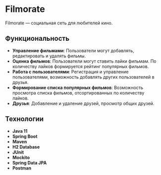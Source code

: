 # Filmorate

Filmorate — социальная сеть для любителей кино.

## Функциональность

- **Управление фильмами**: Пользователи могут добавлять, редактировать и удалять фильмы.
- **Оценка фильмов**: Пользователи могут ставить лайки фильмам. По количеству лайков формируется рейтинг популярных фильмов.
- **Работа с пользователями**: Регистрация и управление пользователями, возможность добавлять других пользователей в друзья.
- **Формирование списка популярных фильмов**: Возможность просмотра списка фильмов, отсортированных по количеству лайков.
- **Друзья**: Добавление и удаление друзей, просмотр общих друзей.

## Технологии

- **Java 11**
- **Spring Boot**
- **Maven**
- **H2 Database**
- **JUnit**
- **Mockito**
- **Spring Data JPA**
- **Postman**
